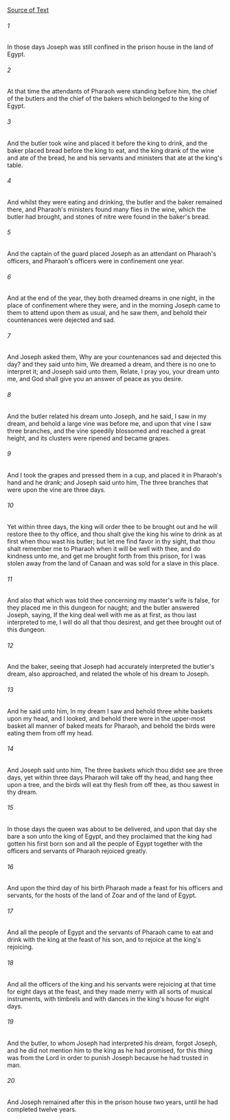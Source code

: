 [Source of Text](https://github.com/scrollmapper/bible_databases_deuterocanonical)

###### 1
In those days Joseph was still confined in the prison house in the land of Egypt.

###### 2
At that time the attendants of Pharaoh were standing before him, the chief of the butlers and the chief of the bakers which belonged to the king of Egypt.

###### 3
And the butler took wine and placed it before the king to drink, and the baker placed bread before the king to eat, and the king drank of the wine and ate of the bread, he and his servants and ministers that ate at the king's table.

###### 4
And whilst they were eating and drinking, the butler and the baker remained there, and Pharaoh's ministers found many flies in the wine, which the butler had brought, and stones of nitre were found in the baker's bread.

###### 5
And the captain of the guard placed Joseph as an attendant on Pharaoh's officers, and Pharaoh's officers were in confinement one year.

###### 6
And at the end of the year, they both dreamed dreams in one night, in the place of confinement where they were, and in the morning Joseph came to them to attend upon them as usual, and he saw them, and behold their countenances were dejected and sad.

###### 7
And Joseph asked them, Why are your countenances sad and dejected this day? and they said unto him, We dreamed a dream, and there is no one to interpret it; and Joseph said unto them, Relate, I pray you, your dream unto me, and God shall give you an answer of peace as you desire.

###### 8
And the butler related his dream unto Joseph, and he said, I saw in my dream, and behold a large vine was before me, and upon that vine I saw three branches, and the vine speedily blossomed and reached a great height, and its clusters were ripened and became grapes.

###### 9
And I took the grapes and pressed them in a cup, and placed it in Pharaoh's hand and he drank; and Joseph said unto him, The three branches that were upon the vine are three days.

###### 10
Yet within three days, the king will order thee to be brought out and he will restore thee to thy office, and thou shalt give the king his wine to drink as at first when thou wast his butler; but let me find favor in thy sight, that thou shalt remember me to Pharaoh when it will be well with thee, and do kindness unto me, and get me brought forth from this prison, for I was stolen away from the land of Canaan and was sold for a slave in this place.

###### 11
And also that which was told thee concerning my master's wife is false, for they placed me in this dungeon for naught; and the butler answered Joseph, saying, If the king deal well with me as at first, as thou last interpreted to me, I will do all that thou desirest, and get thee brought out of this dungeon.

###### 12
And the baker, seeing that Joseph had accurately interpreted the butler's dream, also approached, and related the whole of his dream to Joseph.

###### 13
And he said unto him, In my dream I saw and behold three white baskets upon my head, and I looked, and behold there were in the upper-most basket all manner of baked meats for Pharaoh, and behold the birds were eating them from off my head.

###### 14
And Joseph said unto him, The three baskets which thou didst see are three days, yet within three days Pharaoh will take off thy head, and hang thee upon a tree, and the birds will eat thy flesh from off thee, as thou sawest in thy dream.

###### 15
In those days the queen was about to be delivered, and upon that day she bare a son unto the king of Egypt, and they proclaimed that the king had gotten his first born son and all the people of Egypt together with the officers and servants of Pharaoh rejoiced greatly.

###### 16
And upon the third day of his birth Pharaoh made a feast for his officers and servants, for the hosts of the land of Zoar and of the land of Egypt.

###### 17
And all the people of Egypt and the servants of Pharaoh came to eat and drink with the king at the feast of his son, and to rejoice at the king's rejoicing.

###### 18
And all the officers of the king and his servants were rejoicing at that time for eight days at the feast, and they made merry with all sorts of musical instruments, with timbrels and with dances in the king's house for eight days.

###### 19
And the butler, to whom Joseph had interpreted his dream, forgot Joseph, and he did not mention him to the king as he had promised, for this thing was from the Lord in order to punish Joseph because he had trusted in man.

###### 20
And Joseph remained after this in the prison house two years, until he had completed twelve years.